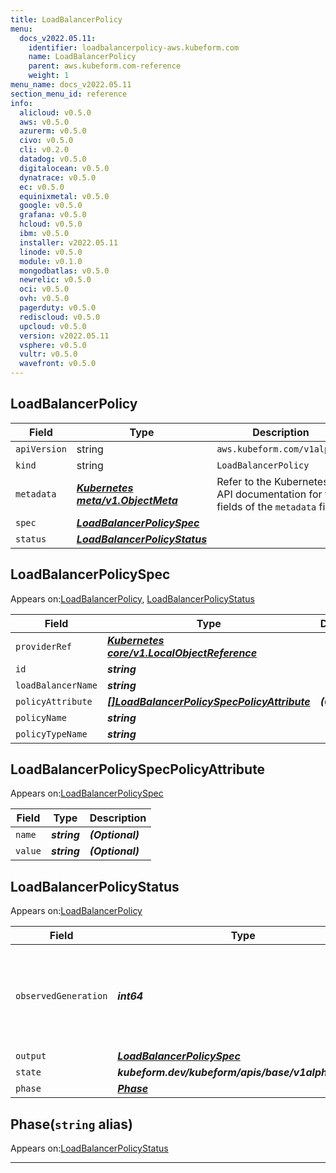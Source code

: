 ```yaml
---
title: LoadBalancerPolicy
menu:
  docs_v2022.05.11:
    identifier: loadbalancerpolicy-aws.kubeform.com
    name: LoadBalancerPolicy
    parent: aws.kubeform.com-reference
    weight: 1
menu_name: docs_v2022.05.11
section_menu_id: reference
info:
  alicloud: v0.5.0
  aws: v0.5.0
  azurerm: v0.5.0
  civo: v0.5.0
  cli: v0.2.0
  datadog: v0.5.0
  digitalocean: v0.5.0
  dynatrace: v0.5.0
  ec: v0.5.0
  equinixmetal: v0.5.0
  google: v0.5.0
  grafana: v0.5.0
  hcloud: v0.5.0
  ibm: v0.5.0
  installer: v2022.05.11
  linode: v0.5.0
  module: v0.1.0
  mongodbatlas: v0.5.0
  newrelic: v0.5.0
  oci: v0.5.0
  ovh: v0.5.0
  pagerduty: v0.5.0
  rediscloud: v0.5.0
  upcloud: v0.5.0
  version: v2022.05.11
  vsphere: v0.5.0
  vultr: v0.5.0
  wavefront: v0.5.0
---
```


## LoadBalancerPolicy
| Field | Type | Description |
| ------ | ----- | ----------- |
| `apiVersion` | string | `aws.kubeform.com/v1alpha1` |
|    `kind` | string | `LoadBalancerPolicy` |
| `metadata` | ***[Kubernetes meta/v1.ObjectMeta](https://v1-22.docs.kubernetes.io/docs/reference/generated/kubernetes-api/v1.22/#objectmeta-v1-meta)***|Refer to the Kubernetes API documentation for the fields of the `metadata` field.|
| `spec` | ***[LoadBalancerPolicySpec](#loadbalancerpolicyspec)***||
| `status` | ***[LoadBalancerPolicyStatus](#loadbalancerpolicystatus)***||
## LoadBalancerPolicySpec

Appears on:[LoadBalancerPolicy](#loadbalancerpolicy), [LoadBalancerPolicyStatus](#loadbalancerpolicystatus)

| Field | Type | Description |
| ------ | ----- | ----------- |
| `providerRef` | ***[Kubernetes core/v1.LocalObjectReference](https://v1-22.docs.kubernetes.io/docs/reference/generated/kubernetes-api/v1.22/#localobjectreference-v1-core)***||
| `id` | ***string***||
| `loadBalancerName` | ***string***||
| `policyAttribute` | ***[[]LoadBalancerPolicySpecPolicyAttribute](#loadbalancerpolicyspecpolicyattribute)***| ***(Optional)*** |
| `policyName` | ***string***||
| `policyTypeName` | ***string***||
## LoadBalancerPolicySpecPolicyAttribute

Appears on:[LoadBalancerPolicySpec](#loadbalancerpolicyspec)

| Field | Type | Description |
| ------ | ----- | ----------- |
| `name` | ***string***| ***(Optional)*** |
| `value` | ***string***| ***(Optional)*** |
## LoadBalancerPolicyStatus

Appears on:[LoadBalancerPolicy](#loadbalancerpolicy)

| Field | Type | Description |
| ------ | ----- | ----------- |
| `observedGeneration` | ***int64***| ***(Optional)*** Resource generation, which is updated on mutation by the API Server.|
| `output` | ***[LoadBalancerPolicySpec](#loadbalancerpolicyspec)***| ***(Optional)*** |
| `state` | ***kubeform.dev/kubeform/apis/base/v1alpha1.State***| ***(Optional)*** |
| `phase` | ***[Phase](#phase)***| ***(Optional)*** |
## Phase(`string` alias)

Appears on:[LoadBalancerPolicyStatus](#loadbalancerpolicystatus)

---
